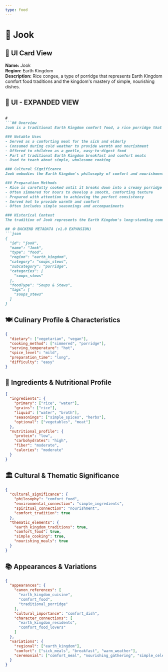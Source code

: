 ```yaml
---
type: food
---
```


# 🍚 Jook

## 🎴 UI Card View

**Name:** Jook  
**Region:** Earth Kingdom  
**Description:** Rice congee, a type of porridge that represents Earth Kingdom comfort food traditions and the kingdom's mastery of simple, nourishing dishes.

## 📖 UI - EXPANDED VIEW

```md

#
```## Overview
Jook is a traditional Earth Kingdom comfort food, a rice porridge that demonstrates the kingdom's mastery of simple, nourishing dishes. This congee represents the Earth Kingdom's philosophy that the best meals are often those that are simple, wholesome, and easy to digest. The dish embodies the kingdom's understanding that comfort food can be both satisfying and culturally significant, providing nourishment and warmth to people of all ages and backgrounds.

### Notable Uses
- Served as a comforting meal for the sick and elderly
- Consumed during cold weather to provide warmth and nourishment
- Offered to children as a gentle, easy-to-digest food
- Part of traditional Earth Kingdom breakfast and comfort meals
- Used to teach about simple, wholesome cooking

### Cultural Significance
Jook embodies the Earth Kingdom's philosophy of comfort and nourishment and their understanding that simple foods can be deeply meaningful. The dish represents their belief that the best meals are those that provide both physical and emotional comfort, and that traditional cooking methods can create dishes that are both practical and culturally significant. The porridge reflects the kingdom's appreciation for wholesome, simple food and their commitment to creating meals that nourish both body and spirit.

### Preparation Methods
- Rice is carefully cooked until it breaks down into a creamy porridge
- Often simmered for hours to develop a smooth, comforting texture
- Prepared with attention to achieving the perfect consistency
- Served hot to provide warmth and comfort
- Often includes simple seasonings and accompaniments

### Historical Context
The tradition of Jook represents the Earth Kingdom's long-standing commitment to comfort food and their understanding that simple, nourishing meals are essential to community well-being. This dish demonstrates the kingdom's practical wisdom and their ability to create satisfying meals from basic ingredients. The tradition continues to be a testament to the Earth Kingdom's appreciation for wholesome food and their understanding of the importance of comfort in daily life.

## ⚙️ BACKEND METADATA (v1.0 EXPANSION)
```json
{
  "id": "jook",
  "name": "Jook",
  "type": "food",
  "region": "earth_kingdom",
  "category": "soups_stews",
  "subcategory": "porridge",
  "categories": [
    "soups_stews"
  ],
  "foodType": "Soups & Stews",
  "tags": [
    "soups_stews"
  ]
}
```

## 🍽️ Culinary Profile & Characteristics
```json
{
  "dietary": ["vegetarian", "vegan"],
  "cooking_method": ["simmered", "porridge"],
  "serving_temperature": "hot",
  "spice_level": "mild",
  "preparation_time": "long",
  "difficulty": "easy"
}
```

## 🥘 Ingredients & Nutritional Profile
```json
{
  "ingredients": {
    "primary": ["rice", "water"],
    "grains": ["rice"],
    "liquid": ["water", "broth"],
    "seasonings": ["simple_spices", "herbs"],
    "optional": ["vegetables", "meat"]
  },
  "nutritional_profile": {
    "protein": "low",
    "carbohydrates": "high",
    "fiber": "moderate",
    "calories": "moderate"
  }
}
```

## 🏛️ Cultural & Thematic Significance
```json
{
  "cultural_significance": {
    "philosophy": "comfort_food",
    "environmental_connection": "simple_ingredients",
    "spiritual_connection": "nourishment",
    "comfort_tradition": true
  },
  "thematic_elements": {
    "earth_kingdom_traditions": true,
    "comfort_food": true,
    "simple_cooking": true,
    "nourishing_meals": true
  }
}
```

## 📚 Appearances & Variations
```json
{
  "appearances": {
    "canon_references": [
      "earth_kingdom_cuisine",
      "comfort_food",
      "traditional_porridge"
    ],
    "cultural_importance": "comfort_dish",
    "character_connections": [
      "earth_kingdom_residents",
      "comfort_food_lovers"
    ]
  },
  "variations": {
    "regional": ["earth_kingdom"],
    "comfort": ["sick_meals", "breakfast", "warm_weather"],
    "ceremonial": ["comfort_meal", "nourishing_gathering", "simple_celebration"]
  }
}
```
